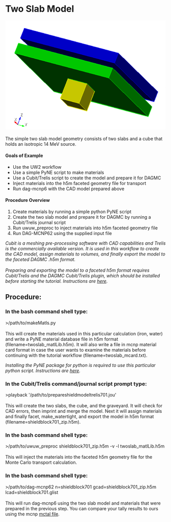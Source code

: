 # Two Slab Model
![viewshieldblock701](viewshieldblock701.png)<br/></br>
The simple two slab model geometry consists of two slabs and a cube that holds an isotropic 14 MeV source.
#### Goals of Example

  * Use the UW2 workflow
  * Use a simple PyNE script to make materials
  * Use a Cubit/Trelis script to create the model and prepare it for DAGMC
  * Inject materials into the h5m faceted geometry file for transport
  * Run dag-mcnp6 with the CAD model prepared above

#### Procedure Overview

  1. Create materials by running a simple python PyNE script
  2. Create the two slab model and prepare it for DAGMC by running a Cubit/Trelis journal script
  3. Run uwuw_preproc to inject materials into h5m faceted geometry file
  4. Run DAG-MCNP62 using the supplied input file

_Cubit is a meshing pre-processing software with CAD capabilities and Trelis is the commercially available version. It is used in this workflow to create the CAD model, assign materials to volumes, and finally export the model to the faceted DAGMC .h5m format._<br/></br>
_Preparing and exporting the model to a faceted h5m format requires Cubit/Trelis and the DAGMC Cubit/Trelis plugin, which should be installed before starting the tutorial. Instructions are [here](https://svalinn.github.io/DAGMC/install/plugin.html)._

## Procedure:

### In the bash command shell type:
\>/path/to/makeMatls.py <br/></br>
This will create the materials used in this particular calculation (iron, water) and write a PyNE material database file in h5m format (filename=twoslab_matlLib.h5m).  It will also write a file in mcnp material card format in case the user wants to examine the materials before continuing with the tutorial workflow (filename=twoslab_mcard.txt).

_Installing the PyNE package for python is required to use this particular python script. Instructions are [here](https://pyne.io/)._

### In the Cubit/Trelis command/journal script prompt type:
\>playback '/path/to/prepareshieldmodeltrelis701.jou' <br/></br>
This will create the two slabs, the cube, and the graveyard. It will check for CAD errors, then imprint and merge the model.  Next it will assign materials and finally facet, make_watertight, and export the model in h5m format (filename=shieldblock701_zip.h5m).



### In the bash command shell type:
\>/path/to/uwuw_preproc shieldblock701_zip.h5m -v -l twoslab_matlLib.h5m <br/></br>
This will inject the materials into the faceted h5m geometry file for the Monte Carlo transport calculation.

### In the bash command shell type:
\>/path/to/dag-mcnp62 n=shieldblock701 gcad=shieldblock701_zip.h5m lcad=shieldblock701.glist <br/></br>
This will run dag-mcnp6 using the two slab model and materials that were prepared in the previous step. You can compare your tally results to ours using the mcnp [mctal file](shieldblock701m).
